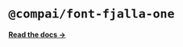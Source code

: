 # `@compai/font-fjalla-one`

[**Read the docs &rarr;**](https://components.ai/docs/typefaces/fjalla-one)

